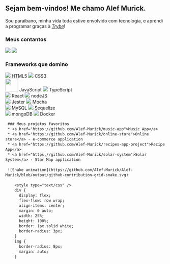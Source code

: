 ## Sejam bem-vindos! Me chamo Alef Murick.

 Sou paraibano, minha vida toda estive envolvido com tecnologia, e aprendi a programar graças à _[Trybe](https://www.betrybe.com/)_!

### Meus contantos
<a href="mailto:alefmurick@hotmail.com"><img src="https://img.shields.io/badge/Microsoft_Outlook-0078D4?style=for-the-badge&logo=microsoft-outlook&logoColor=white"></a> <a href="https://www.https://www.linkedin.com/in/alef-murick/"><img src="https://img.shields.io/badge/LinkedIn-0077B5?style=for-the-badge&logo=linkedin&logoColor=white"></a>

### Frameworks que domino
   <div>
     <img src="https://cdn.jsdelivr.net/gh/devicons/devicon/icons/html5/html5-original-wordmark.svg" width="40" heigth="40" /> 
     HTML5
     <img src="https://cdn.jsdelivr.net/gh/devicons/devicon/icons/css3/css3-original-wordmark.svg" width="40" heigth="40" /> 
     CSS3
    </div>
    <div>
      <img src="https://cdn.jsdelivr.net/gh/devicons/devicon/icons/javascript/javascript-plain.svg" width="40" height="40"/>
      JavaScript
      <img src="https://cdn.jsdelivr.net/gh/devicons/devicon/icons/typescript/typescript-plain.svg" width="40" heigth="40" />
      TypeScript
    </div>
    <div>
      <img src="https://cdn.jsdelivr.net/gh/devicons/devicon/icons/react/react-original-wordmark.svg" width="40" heigth="40" /> 
      React
      <img src="https://cdn.jsdelivr.net/gh/devicons/devicon/icons/nodejs/nodejs-original-wordmark.svg" width="40" heigth="40" />
      nodeJS
    </div>
    <div>
      <img src="https://cdn.jsdelivr.net/gh/devicons/devicon/icons/jest/jest-plain.svg" width="40" heigth="40" /> 
      Jester
      <img src="https://cdn.jsdelivr.net/gh/devicons/devicon/icons/mocha/mocha-plain.svg" width="40" heigth="40" /> 
      Mocha
    </div>
    <div>
      <img src="https://cdn.jsdelivr.net/gh/devicons/devicon/icons/mysql/mysql-original-wordmark.svg" width="40" heigth="40" /> 
      MySQL
      <img src="https://cdn.jsdelivr.net/gh/devicons/devicon/icons/sequelize/sequelize-original.svg" width="40" heigth="40"  />
      Sequelize
    </div>
    <div>
      <img src="https://cdn.jsdelivr.net/gh/devicons/devicon/icons/mongodb/mongodb-plain-wordmark.svg" width="40" heigth="40" />
      mongoDB
      <img src="https://cdn.jsdelivr.net/gh/devicons/devicon/icons/docker/docker-plain-wordmark.svg" width="40" heigth="40" /> 
      Docker
    </div>
     
     ### Meus projetos favoritos
     * <a href="https://github.com/Alef-Murick/music-app">Music App</a>
     * <a href="https://github.com/Alef-Murick/online-store">Online store</a> - e-commerce application
     * <a href="https://github.com/Alef-Murick/recipes-app-project">Recipe App</a>
     * <a href="https://github.com/Alef-Murick/solar-system">Solar System</a> - Star Map application
     
     ![Snake animation](https://github.com/Alef-Murick/Alef-Murick/blob/output/github-contribution-grid-snake.svg)
     
        <style type="text/css" />
        div {
          display: flex;
          flex-flow: row wrap;
          align-items: center;
          margin: 0 auto;
          width: 25%;
          height: 100%;
          border: 1px solid white;
          border-radius: 3px;
        }
        img {
          border-radius: 8px;
          margin: auto;
        }
